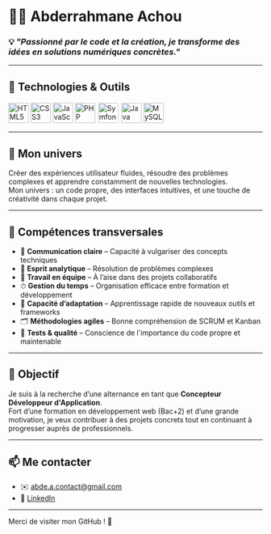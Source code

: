 # 👨‍💻 Abderrahmane Achou

### 💡 *"Passionné par le code et la création, je transforme des idées en solutions numériques concrètes."*

---

## 🚀 Technologies & Outils

<p align="left">
  <img src="https://cdn.jsdelivr.net/gh/devicons/devicon/icons/html5/html5-original.svg" alt="HTML5" width="40" height="40"/>
  <img src="https://cdn.jsdelivr.net/gh/devicons/devicon/icons/css3/css3-original.svg" alt="CSS3" width="40" height="40"/>
  <img src="https://cdn.jsdelivr.net/gh/devicons/devicon/icons/javascript/javascript-original.svg" alt="JavaScript" width="40" height="40"/>
  <img src="https://cdn.jsdelivr.net/gh/devicons/devicon/icons/php/php-original.svg" alt="PHP" width="40" height="40"/>
  <img src="https://cdn.jsdelivr.net/gh/devicons/devicon/icons/symfony/symfony-original-wordmark.svg" alt="Symfony" width="40" height="40" style="background-color: white; border-radius: 5px; padding: 2px;"/>
  <img src="https://cdn.jsdelivr.net/gh/devicons/devicon/icons/java/java-original.svg" alt="Java" width="40" height="40"/>
  <img src="https://cdn.jsdelivr.net/gh/devicons/devicon/icons/mysql/mysql-original.svg" alt="MySQL" width="40" height="40"/>
  
</p>

---

## 🧠 Mon univers

Créer des expériences utilisateur fluides, résoudre des problèmes complexes et apprendre constamment de nouvelles technologies.  
Mon univers : un code propre, des interfaces intuitives, et une touche de créativité dans chaque projet.

---

## 🧩 Compétences transversales

- 💬 **Communication claire** – Capacité à vulgariser des concepts techniques
- 🧠 **Esprit analytique** – Résolution de problèmes complexes
- 👥 **Travail en équipe** – À l’aise dans des projets collaboratifs
- ⏱ **Gestion du temps** – Organisation efficace entre formation et développement
- 🔁 **Capacité d’adaptation** – Apprentissage rapide de nouveaux outils et frameworks
- 🗂 **Méthodologies agiles** – Bonne compréhension de SCRUM et Kanban
- 🧪 **Tests & qualité** – Conscience de l'importance du code propre et maintenable

---

## 🎯 Objectif

Je suis à la recherche d’une alternance en tant que **Concepteur Développeur d'Application**.  
Fort d’une formation en développement web (Bac+2) et d’une grande motivation, je veux contribuer à des projets concrets tout en continuant à progresser auprès de professionnels.

---

## 📫 Me contacter

- ✉️ abde.a.contact@gmail.com  
- 💼 [LinkedIn](https://www.linkedin.com/in/abderrahmane-achou-08b2b0179/)  

---

Merci de visiter mon GitHub ! 🚀  
